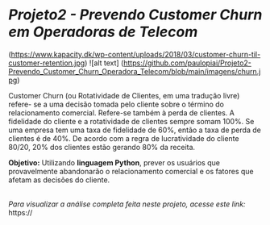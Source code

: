 # <i>Projeto2 - Prevendo Customer Churn em Operadoras de Telecom</i>

(https://www.kapacity.dk/wp-content/uploads/2018/03/customer-churn-til-customer-retention.jpg)
![alt text] (https://github.com/paulopiai/Projeto2-Prevendo_Customer_Churn_Operadora_Telecom/blob/main/imagens/churn.jpg)

Customer Churn (ou Rotatividade de Clientes, em uma tradução livre) refere- se a uma decisão tomada pelo cliente sobre o término do relacionamento comercial. Refere-se também à perda de clientes. A fidelidade do cliente e a rotatividade de clientes sempre somam 100%. Se uma empresa tem uma taxa de fidelidade de 60%, então a taxa de perda de clientes é de 40%. De acordo com a regra de lucratividade do cliente 80/20, 20% dos clientes estão gerando 80% da receita.

<b>Objetivo:</b> Utilizando <b>linguagem Python</b>, prever os usuários que provavelmente abandonarão o relacionamento comercial e os fatores que afetam as decisões do cliente.
<br><br>

<i>Para visualizar a análise completa feita neste projeto, acesse este link:</i><br>
https://


